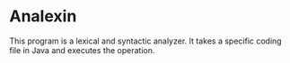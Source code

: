# Analexin
This program is a lexical and syntactic analyzer. It takes a specific coding file in Java and executes the operation. 
